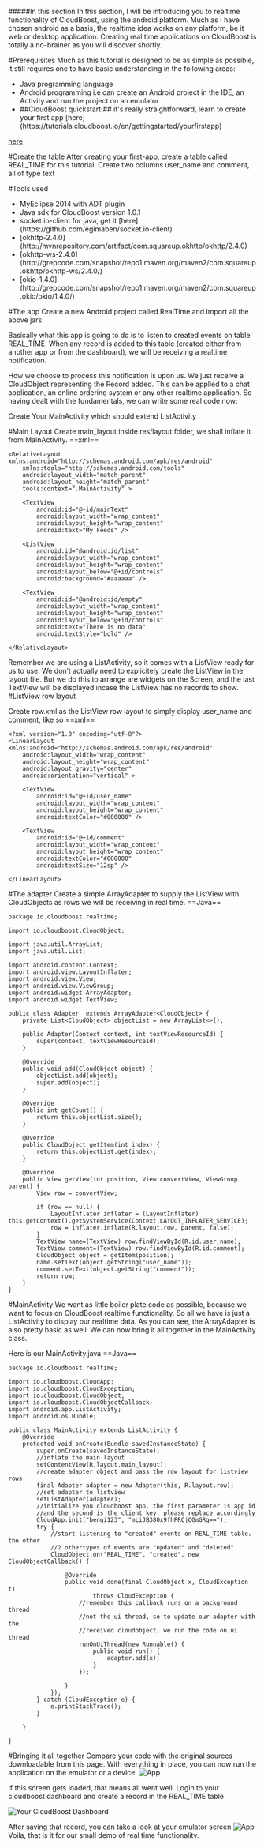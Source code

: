 #####In this section
In this section, I will be introducing you to realtime functionality of CloudBoost, using the android platform. Much as I have chosen android as a basis, the realtime idea works on any platform, be it web or desktop application.
Creating real time applications on CloudBoost is totally a no-brainer as you will discover shortly.

#Prerequisites
Much as this tutorial is designed to be as simple as possible, it still requires one to have basic understanding in the following areas:
<ul>
<li><span class="tut-snippet">Java</span> programming language</li>
<li><span class="tut-snippet">Android</span> programming i.e can create an <span class="tut-snippet">Android</span> project in the IDE, an <span class="tut-snippet">Activity</span> and run the project on an emulator</li>
<li>##CloudBoost quickstart:## it's really straightforward, learn to create your first app [here](https://tutorials.cloudboost.io/en/gettingstarted/yourfirstapp)</li>
</ul>

[here](https://tutorials.cloudboost.io/en/gettingstarted/yourfirstapp)

#Create the table
After creating your first-app, create a table called <span class="tut-snippet">REAL_TIME</span> for this tutorial. Create two columns <span class="tut-snippet">user_name</span> and <span class="tut-snippet">comment</span>, all of type <span class="tut-snippet">text</span>

#Tools used
<ul>
<li>MyEclipse 2014 with ADT plugin</li>
<li>Java sdk for CloudBoost version 1.0.1</li>
<li>socket.io-client for java, get it [here](https://github.com/egimaben/socket.io-client)</li>
<li>[okhttp-2.4.0](http://mvnrepository.com/artifact/com.squareup.okhttp/okhttp/2.4.0)</li>
<li>[okhttp-ws-2.4.0](http://grepcode.com/snapshot/repo1.maven.org/maven2/com.squareup.okhttp/okhttp-ws/2.4.0/)</li>
<li>[okio-1.4.0](http://grepcode.com/snapshot/repo1.maven.org/maven2/com.squareup.okio/okio/1.4.0/)</li>
</ul>
#The app
Create a new <span class="tut-snippet">Android</span> project called <span class="tut-snippet">RealTime</span> and import all the above jars

Basically what this app is going to do is to listen to <span class="tut-snippet">created</span> events on  table <span class="tut-snippet">REAL_TIME</span>. When any record is added to this table (created either from another app or from the dashboard), we will be receiving a realtime notification.

How we choose to process this notification is upon us. We just receive a <span class="tut-snippet">CloudObject</span> representing the <span class="tut-snippet">Record</span> added.
This can be applied to a chat application, an online ordering system or any other realtime application.
So having dealt with the fundamentals, we can write some real code now:

Create Your <span class="tut-snippet">MainActivity</span> which should extend <span class="tut-snippet">ListActivity</span>

#Main Layout
Create <span class="tut-snippet">main_layout</span> inside <span class="tut-snippet">res/layout</span> folder, we shall inflate it from <span class="tut-snippet">MainActivity</span>.
==xml==
<span class="xml-lines" data-query="main_layout">
```
<RelativeLayout xmlns:android="http://schemas.android.com/apk/res/android"
    xmlns:tools="http://schemas.android.com/tools"
    android:layout_width="match_parent"
    android:layout_height="match_parent"
    tools:context=".MainActivity" >

    <TextView
        android:id="@+id/mainText"
        android:layout_width="wrap_content"
        android:layout_height="wrap_content"
        android:text="My Feeds" />

    <ListView
        android:id="@android:id/list"
        android:layout_width="wrap_content"
        android:layout_height="wrap_content"
        android:layout_below="@+id/controls"
        android:background="#aaaaaa" />

    <TextView
        android:id="@android:id/empty"
        android:layout_width="wrap_content"
        android:layout_height="wrap_content"
        android:layout_below="@+id/controls"
        android:text="There is no data"
        android:textStyle="bold" />

</RelativeLayout>

```
</span>
Remember we are using a <span class="tut-snippet">ListActivity</span>, so it comes with a <span class="tut-snippet">ListView</span> ready for us to use.  We don’t actually need to explicitely create the <span class="tut-snippet">ListView</span> in the layout file. But we do this to arrange are widgets on the Screen, and the last <span class="tut-snippet">TextView</span>  will be displayed incase the <span class="tut-snippet">ListView</span> has no records to show.
#ListView row layout

Create <span class="tut-snippet">row.xml</span>  as the <span class="tut-snippet">ListView</span> row layout to simply display user_name and comment, like so
==xml==
<span class="xml-lines" data-query="row_layout">
```
<?xml version="1.0" encoding="utf-8"?>
<LinearLayout xmlns:android="http://schemas.android.com/apk/res/android"
    android:layout_width="wrap_content"
    android:layout_height="wrap_content"
    android:layout_gravity="center"
    android:orientation="vertical" >

    <TextView
        android:id="@+id/user_name"
        android:layout_width="wrap_content"
        android:layout_height="wrap_content"
        android:textColor="#000000" />

    <TextView
        android:id="@+id/comment"
        android:layout_width="wrap_content"
        android:layout_height="wrap_content"
        android:textColor="#000000"
        android:textSize="12sp" />

</LinearLayout>

```
</span>

#The adapter
Create a simple <span class="tut-snippet">ArrayAdapter</span> to supply the <span class="tut-snippet">ListView</span> with <span class="tut-snippet">CloudObject</span>s as rows we will be receiving in real time.
==Java==
<span class="java-lines" data-query="adapter">
```
package io.cloudboost.realtime;

import io.cloudboost.CloudObject;

import java.util.ArrayList;
import java.util.List;

import android.content.Context;
import android.view.LayoutInflater;
import android.view.View;
import android.view.ViewGroup;
import android.widget.ArrayAdapter;
import android.widget.TextView;

public class Adapter  extends ArrayAdapter<CloudObject> {
    private List<CloudObject> objectList = new ArrayList<>();

    public Adapter(Context context, int textViewResourceId) {
        super(context, textViewResourceId);
    }

    @Override
    public void add(CloudObject object) {
    	objectList.add(object);
        super.add(object);
    }

    @Override
    public int getCount() {
        return this.objectList.size();
    }

    @Override
    public CloudObject getItem(int index) {
        return this.objectList.get(index);
    }

    @Override
    public View getView(int position, View convertView, ViewGroup parent) {
        View row = convertView;
        
        if (row == null) {
            LayoutInflater inflater = (LayoutInflater) this.getContext().getSystemService(Context.LAYOUT_INFLATER_SERVICE);
            row = inflater.inflate(R.layout.row, parent, false);
        } 
        TextView name=(TextView) row.findViewById(R.id.user_name);
        TextView comment=(TextView) row.findViewById(R.id.comment);
        CloudObject object = getItem(position);
        name.setText(object.getString("user_name"));
        comment.setText(object.getString("comment"));       
        return row;
    }
}

```
</span>

#MainActivity
We want as little boiler plate code as possible, because we want to focus on CloudBoost realtime functionality. So all we have is just a <span class="tut-snippet">ListActivity</span> to display our realtime data. As you can see, the <span class="tut-snippet">ArrayAdapter</span> is also pretty basic as well.
We can now bring it all together in the <span class="tut-snippet">MainActivity</span> class.
 
Here is our <span class="tut-snippet">MainActivity.java</span>
==Java==
<span class="java-lines" data-query="link">
```
package io.cloudboost.realtime;

import io.cloudboost.CloudApp;
import io.cloudboost.CloudException;
import io.cloudboost.CloudObject;
import io.cloudboost.CloudObjectCallback;
import android.app.ListActivity;
import android.os.Bundle;

public class MainActivity extends ListActivity {
	@Override
	protected void onCreate(Bundle savedInstanceState) {
		super.onCreate(savedInstanceState);
		//inflate the main layout
		setContentView(R.layout.main_layout);
		//create adapter object and pass the row layout for listview rows
		final Adapter adapter = new Adapter(this, R.layout.row);
		//set adapter to listview
		setListAdapter(adapter);
		//initialize you cloudboost app, the first parameter is app id 
		//and the second is the client key. please replace accordingly
		CloudApp.init("bengi123", "mLiJB380x9fhPRCjCGmGRg==");
		try {
			//start listening to "created" events on REAL_TIME table. the other 
			//2 othertypes of events are "updated" and "deleted"
			CloudObject.on("REAL_TIME", "created", new CloudObjectCallback() {

				@Override
				public void done(final CloudObject x, CloudException t)
						throws CloudException {
					//remember this callback runs on a background thread
					//not the ui thread, so to update our adapter with the
					//received cloudobject, we run the code on ui thread
					runOnUiThread(new Runnable() {
						public void run() {
							adapter.add(x);
						}
					});

				}
			});
		} catch (CloudException e) {
			e.printStackTrace();
		}

	}

}

```
</span>
#Bringing it all together
Compare your code with the original sources downloadable from this page. With everything in place, you can now run the application on the emulator or a device.

<img class="center-img" alt="App" src="https://www.dropbox.com/s/56ngv7g6pnjkahk/initialscreen.PNG?dl=0">

If this screen gets loaded, that means all went well.
Login to your cloudboost dashboard and create a record in the <span class="tut-snippet">REAL_TIME</span> table

<img class="full-length-img" alt="Your CloudBoost Dashboard" src="https://www.dropbox.com/s/jlw9uy3hy3xcg5n/dashboardcreate.PNG?dl=0">

After saving that record, you can take a look at your emulator screen
<img class="center-img" alt="App" src="https://www.dropbox.com/s/qkv8bgym4bj7ium/emulatorconfirm.png?dl=0">
Voila, that is it for our small demo of real time functionality.





